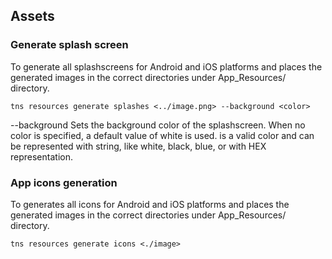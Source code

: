## Assets

### Generate splash screen

To generate all splashscreens for Android and iOS platforms and places the generated images in the correct directories under App_Resources/ directory.

`tns resources generate splashes <../image.png> --background <color>`

--background Sets the background color of the splashscreen. When no color is specified, a default value of white is used. is a valid color and can be represented with string, like white, black, blue, or with HEX representation.

### App icons generation

To generates all icons for Android and iOS platforms and places the generated images in the correct directories under App_Resources/ directory.

`tns resources generate icons <./image>`

